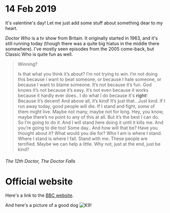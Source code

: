 
14 Feb 2019
=========== 

It's valentine's day! Let me just add some stuff about something dear to my heart.

*Doctor Who* is a tv show from Britain. It originally started in 1963, and it's still running today (though there was a quite big hiatus in the middle there somewhere). 
I've mostly seen episodes from the 2005 come-back, but Classic Who is quite fun as well. 

>Winning? 
>
>Is that what you think it’s about? 
>I’m not trying to *win*. I’m not doing this because I want to beat someone, or because I hate someone, or because I want to blame someone. 
>It’s not because it’s fun. God knows it’s not because it’s easy. It’s not even because it works because it hardly ever does.. 
>I do what I do because it's **right**! Because it’s decent! And above all, it’s kind! It’s just that.. Just kind. 
>If I run away today, good people will die. If I stand and fight, some of them might live. Maybe not many, maybe not for long. 
>Hey, you know, maybe there’s no point to any of this at all. But it’s the best I can do. 
>So I’m going to do it. 
>And I will stand here doing it until it kills me. And you’re going to die too! Some day.. 
>And how will that be? Have you thought about it? What would you die for? 
>Who I am is where I stand. Where I stand is where I fall. Stand with me. These people are terrified. Maybe we can help a little. 
>Why not, just at the end, just be kind?

###### The 12th Doctor, *The Doctor Falls* 

# Official website

Here's a link to the [BBC website](https://www.bbc.co.uk/programmes/b006q2x0).

And here's a picture of a good dog 
![K9!](https://upload.wikimedia.org/wikipedia/en/thumb/2/2d/K-9.jpg/220px-K-9.jpg)
